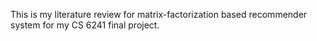 This is my literature review for matrix-factorization based recommender system for my CS 6241 final project.
